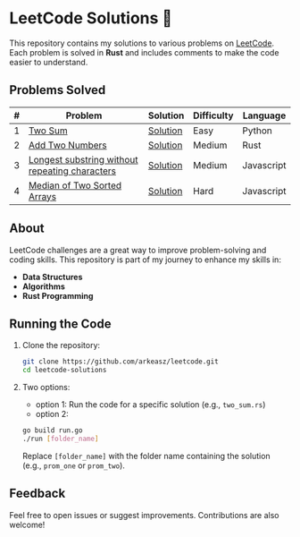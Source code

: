 # LeetCode Solutions 🚀

This repository contains my solutions to various problems on [LeetCode](https://leetcode.com/). Each problem is solved in **Rust** and includes comments to make the code easier to understand.

## Problems Solved
| # | Problem | Solution | Difficulty | Language |
|---|---------|----------|------------|--------|
| 1 | [Two Sum](https://leetcode.com/problems/two-sum/) | [Solution](https://github.com/arkeasz/leetcode/tree/main/prom_one/main.py) | Easy | Python |
| 2 | [Add Two Numbers](https://leetcode.com/problems/add-two-numbers/) | [Solution](https://github.com/arkeasz/leetcode/tree/main/prom_two/main.rs) | Medium | Rust |
| 3 | [Longest substring without repeating characters](https://leetcode.com/problems/longest-substring-without-repeating-characters/) | [Solution](https://github.com/arkeasz/leetcode/tree/main/prom_three/main.js) | Medium | Javascript |
| 4 | [Median of Two Sorted Arrays](https://leetcode.com/problems/median-of-two-sorted-arrays) | [Solution](https://github.com/arkeasz/leetcode/tree/main/prom_four/main.js) | Hard | Javascript |

## About
LeetCode challenges are a great way to improve problem-solving and coding skills. This repository is part of my journey to enhance my skills in:
- **Data Structures**
- **Algorithms**
- **Rust Programming**

## Running the Code

1. Clone the repository:
   ```bash
   git clone https://github.com/arkeasz/leetcode.git
   cd leetcode-solutions
   ```
2. Two options:

   - option 1: Run the code for a specific solution (e.g., `two_sum.rs`)
   - option 2:
   ```bash
   go build run.go
   ./run [folder_name]
   ```
   Replace `[folder_name]` with the folder name containing the solution (e.g., `prom_one` or `prom_two`).

## Feedback
Feel free to open issues or suggest improvements. Contributions are also welcome!
